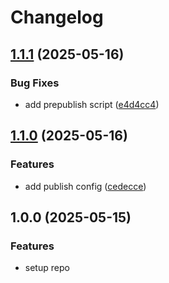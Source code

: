 # Changelog

## [1.1.1](https://github.com/diplodoc-platform/themes/compare/v1.1.0...v1.1.1) (2025-05-16)


### Bug Fixes

* add prepublish script ([e4d4cc4](https://github.com/diplodoc-platform/themes/commit/e4d4cc4ec10236eeeb8c968ff2c216f1ae6e81a4))

## [1.1.0](https://github.com/diplodoc-platform/themes/compare/v1.0.0...v1.1.0) (2025-05-16)


### Features

* add publish config ([cedecce](https://github.com/diplodoc-platform/themes/commit/cedeccef644c24aba1d9183257a85bfcca37bf05))

## 1.0.0 (2025-05-15)


### Features

* setup repo
